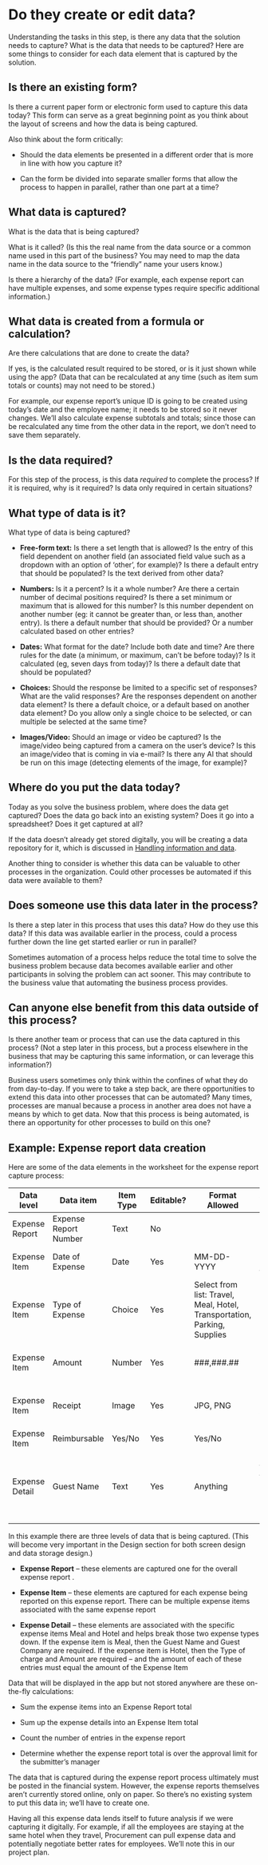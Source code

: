 Do they create or edit data?
============================

Understanding the tasks in this step, is there any data that the solution needs
to capture? What is the data that needs to be captured? Here are some things to
consider for each data element that is captured by the solution.

Is there an existing form?
---------------------------------------

Is there a current paper form or electronic form used to capture
this data today? This form can serve as a great beginning point as you think about
the layout of screens and how the data is being captured.

Also think about the form critically:

- Should the data elements be presented in a different order that is more in
    line with how you capture it?

- Can the form be divided into separate smaller forms that allow the process
    to happen in parallel, rather than one part at a time?

What data is captured? 
-----------------------

What is the data that is being captured?

What is it called? (Is this the real name from the data source or a common name
used in this part of the business? You may need to map the data name in the data
source to the “friendly” name your users know.)

Is there a hierarchy of the data? (For example, each expense report can have
multiple expenses, and some expense types require specific additional
information.)

What data is created from a formula or calculation?
---------------------------------------------------

Are there calculations that are done to create the data?

If yes, is the calculated result required to be stored, or is it just shown
while using the app? (Data that can be recalculated at any time (such as item
sum totals or counts) may not need to be stored.)

For example, our expense report’s unique ID is going to be created using today’s
date and the employee name; it needs to be stored so it never changes. We’ll
also calculate expense subtotals and totals; since those can be recalculated any
time from the other data in the report, we don’t need to save them separately.

Is the data required?
---------------------

For this step of the process, is this data *required* to complete the process?
If it is required, why is it required? Is data only required in certain
situations?

What type of data is it?
------------------------

What type of data is being captured?

- **Free-form text:** Is there a set length that is allowed? Is the entry of this
field dependent on another field (an associated field value such as a dropdown
with an option of ‘other’, for example)? Is there a default entry that should be
populated? Is the text derived from other data?

- **Numbers:** Is it a percent? Is it a whole number? Are there a certain number
of decimal positions required? Is there a set minimum or maximum that is allowed
for this number? Is this number dependent on another number (eg: it cannot be
greater than, or less than, another entry). Is there a default number that
should be provided? Or a number calculated based on other entries?

- **Dates:** What format for the date? Include both date and time? Are there rules
for the date (a minimum, or maximum, can’t be before today)? Is it calculated
(eg, seven days from today)? Is there a default date that should be populated?

- **Choices:** Should the response be limited to a specific set of responses? What
are the valid responses? Are the responses dependent on another data element? Is
there a default choice, or a default based on another data element? Do you allow
only a single choice to be selected, or can multiple be selected at the same
time?

- **Images/Video:** Should an image or video be captured? Is the image/video being
captured from a camera on the user’s device? Is this an image/video that is
coming in via e-mail? Is there any AI that should be run on this image
(detecting elements of the image, for example)?

Where do you put the data today?
-------------------------------

Today as you solve the business problem, where does the data get captured? Does
the data go back into an existing system? Does it go into a spreadsheet? Does it
get captured at all?

If the data doesn’t already get stored digitally, you will be creating a data
repository for it, which is discussed in [Handling information and data](where-is-data.md).

Another thing to consider is whether this data can be valuable to other
processes in the organization. Could other processes be automated if this data
were available to them?

Does someone use this data later in the process?
------------------------------------------------

Is there a step later in this process that uses this data? How do they use this
data? If this data was available earlier in the process, could a process further
down the line get started earlier or run in parallel?

Sometimes automation of a process helps reduce the total time to solve the
business problem because data becomes available earlier and other participants
in solving the problem can act sooner. This may contribute to the business value
that automating the business process provides.

Can anyone else benefit from this data outside of this process? 
----------------------------------------------------------------

Is there another team or process that can use the data captured in this process?
(Not a step later in this process, but a process elsewhere in the business that
may be capturing this same information, or can leverage this information?)

Business users sometimes only think within the confines of what they do from
day-to-day. If you were to take a step back, are there opportunities to extend
this data into other processes that can be automated? Many times, processes are
manual because a process in another area does not have a means by which to get
data. Now that this process is being automated, is there an opportunity for
other processes to build on this one?

Example: Expense report data creation
-------------------------------------

Here are some of the data elements in the worksheet for the expense report
capture process:

| **Data level** | **Data item**         | **Item Type** | **Editable?** | **Format Allowed**                                                       | **Validation**                                            | **Default /            Calculation**                  |
|----------------|-----------------------|---------------|---------------|--------------------------------------------------------------------------|-----------------------------------------------------------|----------------------------------|
| Expense Report | Expense Report Number | Text          | No            |                                                                          | Cannot be blank                                           | “EXP” + Date (YYYYMMDD) + UserID |
| Expense Item   | Date of Expense       | Date          | Yes           | MM-DD-YYYY                                                               | Cannot be in the future                                   |                                  |
| Expense Item   | Type of Expense       | Choice        | Yes           | Select from list: Travel, Meal, Hotel, Transportation, Parking, Supplies | Cannot be blank                                           |                                  |
| Expense Item   | Amount                | Number        | Yes           | \#\#\#,\#\#\#.\#\#                                                       | Cannot be blank, can be negative                          |                                  |
| Expense Item   | Receipt               | Image         | Yes           | JPG, PNG                                                                 | Required if the Amount \> \$74.99                         |                                  |
| Expense Item   | Reimbursable          | Yes/No        | Yes           | Yes/No                                                                   |                                                           | Defaults to 'No'                 |
| Expense Detail | Guest Name            | Text          | Yes           | Anything                                                                 | Required for 'Meal' type expense where the amount \> \$75 |                                  |


In this example there are three levels of data that is being captured. (This
will become very important in the Design section for both screen design and data
storage design.)

-   **Expense Report** – these elements are captured one for the overall expense
    report .

-   **Expense Item** – these elements are captured for each expense being
    reported on this expense report. There can be multiple expense items
    associated with the same expense report

-   **Expense Detail** – these elements are associated with the specific expense
    items Meal and Hotel and helps break those two expense types down. If the
    expense item is Meal, then the Guest Name and Guest Company are required. If
    the expense item is Hotel, then the Type of charge and Amount are required –
    and the amount of each of these entries must equal the amount of the Expense
    Item

Data that will be displayed in the app but not stored anywhere are these
on-the-fly calculations:

-   Sum the expense items into an Expense Report total

-   Sum up the expense details into an Expense Item total

-   Count the number of entries in the expense report

-   Determine whether the expense report total is over the approval limit for
    the submitter’s manager

The data that is captured during the expense report process ultimately must be
posted in the financial system. However, the expense reports themselves aren’t
currently stored online, only on paper. So there’s no existing system to put
this data in; we’ll have to create one.

Having all this expense data lends itself to future analysis if we were
capturing it digitally. For example, if all the employees are staying at the
same hotel when they travel, Procurement can pull expense data and potentially
negotiate better rates for employees. We’ll note this in our project plan.
